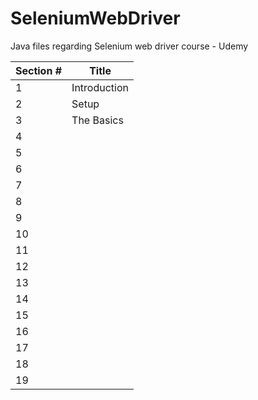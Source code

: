 # SeleniumWebDriver
Java files regarding Selenium web driver course - Udemy

| Section # | Title |
| --- | --- |
| 1 | Introduction |
| 2 | Setup |
| 3 | The Basics|
| 4 |  |
| 5 |  |
| 6 |  |
| 7 |  |
| 8 |  |
| 9 |  |
| 10 |  |
| 11 |  |
| 12 |  |
| 13 |  |
| 14 |  |
| 15 |  |
| 16 |  |
| 17 |  |
| 18 |  |
| 19 |  |
